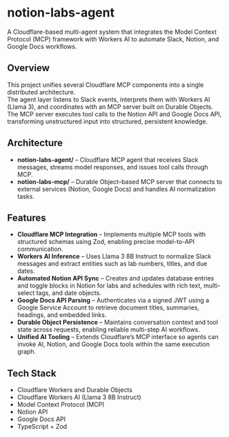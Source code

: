 # notion-labs-agent

A Cloudflare-based multi-agent system that integrates the Model Context Protocol (MCP) framework with Workers AI to automate Slack, Notion, and Google Docs workflows.

## Overview

This project unifies several Cloudflare MCP components into a single distributed architecture.  
The agent layer listens to Slack events, interprets them with Workers AI (Llama 3), and coordinates with an MCP server built on Durable Objects.  
The MCP server executes tool calls to the Notion API and Google Docs API, transforming unstructured input into structured, persistent knowledge.

## Architecture

- **notion-labs-agent/** – Cloudflare MCP agent that receives Slack messages, streams model responses, and issues tool calls through MCP.  
- **notion-labs-mcp/** – Durable Object–based MCP server that connects to external services (Notion, Google Docs) and handles AI normalization tasks.

## Features

- **Cloudflare MCP Integration** – Implements multiple MCP tools with structured schemas using Zod, enabling precise model-to-API communication.  
- **Workers AI Inference** – Uses Llama 3 8B Instruct to normalize Slack messages and extract entities such as lab numbers, titles, and due dates.  
- **Automated Notion API Sync** – Creates and updates database entries and toggle blocks in Notion for labs and schedules with rich text, multi-select tags, and date objects.  
- **Google Docs API Parsing** – Authenticates via a signed JWT using a Google Service Account to retrieve document titles, summaries, headings, and embedded links.  
- **Durable Object Persistence** – Maintains conversation context and tool state across requests, enabling reliable multi-step AI workflows.  
- **Unified AI Tooling** – Extends Cloudflare’s MCP interface so agents can invoke AI, Notion, and Google Docs tools within the same execution graph.

## Tech Stack

- Cloudflare Workers and Durable Objects  
- Cloudflare Workers AI (Llama 3 8B Instruct)  
- Model Context Protocol (MCP)  
- Notion API  
- Google Docs API  
- TypeScript + Zod
